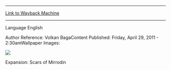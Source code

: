 
---
[Link to Wayback Machine](https://web.archive.org/web/20150710140933/http://magic.wizards.com/en/articles/wallpapers/mox-opal)

[_metadata_:generator]:- "Drupal 7 (http://drupal.org)"
[_metadata_:node]:- "323216"
[_metadata_:source]:- "article"
[_metadata_:title]:- "Mox Opal"
[_metadata_:wayback_capture_timestamp]:- "2015-07-10 14:09:33"
[_metadata_:wayback_raw_url]:- "https://web.archive.org/web/20150710140933id_/http://magic.wizards.com/en/articles/wallpapers/mox-opal"
[_metadata_:wayback_url]:- "http://magic.wizards.com/en/articles/wallpapers/mox-opal"
---






Language 
 English

Author Reference: Volkan BagaContent Published: Friday, April 29, 2011 - 2:30amWallpaper Images: 

[![](https://media.magic.wizards.com/styles/large/public/images/wallpaper/131402a.jpg)](http://magic.wizards.com/sites/mtg/files/images/wallpaper/131402a.jpg) 

Expansion: Scars of Mirrodin  

 
